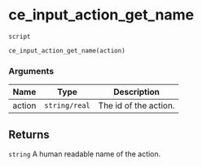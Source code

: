 # ce_input_action_get_name
`script`
```gml
ce_input_action_get_name(action)
```

### Arguments
| Name | Type | Description |
| ---- | ---- | ----------- |
| action | `string/real` | The id of the action. |

## Returns
`string` A human readable name of the action.